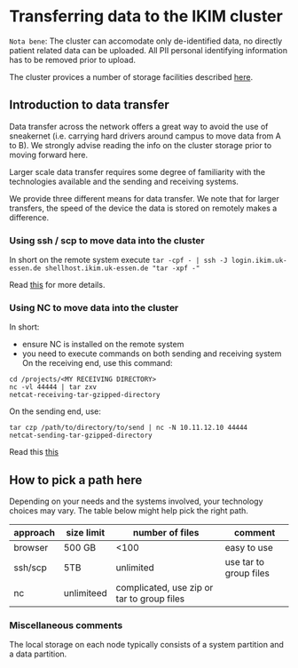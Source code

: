 # Transferring data to the IKIM cluster

`Nota bene`: The cluster can accomodate only de-identified data,  no directly patient related data can be uploaded. All PII personal identifying information has to be removed prior to upload.

The cluster provices a number of storage facilities described
[here](./storage.md).

## Introduction to data transfer

Data transfer across the network offers a great way to avoid the use of sneakernet (i.e. carrying hard drivers around campus to move data from A to B). We strongly advise reading the info on the cluster storage prior to moving forward here.

Larger scale data transfer requires some degree of familiarity with the technologies available and the sending and receiving systems.

We provide three different means for data transfer. We note that for larger transfers, the speed of the device the data is stored on remotely makes a difference.

### Using ssh / scp to move data into the cluster

In short on the remote system execute
`tar -cpf - | ssh -J login.ikim.uk-essen.de shellhost.ikim.uk-essen.de "tar -xpf -"`

Read [this](https://www.cyberciti.biz/faq/howto-use-tar-command-through-network-over-ssh-session/) for more details.

### Using NC to move data into the cluster

In short:

- ensure NC is installed on the remote system
- you need to execute commands on both sending and receiving system
On the receiving end, use this command:

``` { .sh }
cd /projects/<MY RECEIVING DIRECTORY>
nc -vl 44444 | tar zxv
netcat-receiving-tar-gzipped-directory
```

On the sending end, use:

``` { .sh }
tar czp /path/to/directory/to/send | nc -N 10.11.12.10 44444
netcat-sending-tar-gzipped-directory
```

Read this [this](https://www.maketecheasier.com/netcat-transfer-files-between-linux-computers/)

## How to pick a path here

Depending on your needs and the systems involved, your technology choices may vary. The table below might help pick the right path.

| approach | size limit | number of files | comment |
| ---  | --- |  -- | ---|
| browser  | 500 GB | <100 | easy to use |
| ssh/scp  | 5TB | unlimited | use tar to group files |
| nc       | unlimiteed  | complicated, use zip or tar to group files |

### Miscellaneous comments

The local storage on each node typically consists of a system partition and a data partition.
